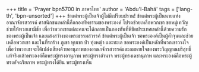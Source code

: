 +++
title = 'Prayer bpn5700 in ภาษาไทย'
author = 'Abdu'l-Bahá'
tags = ['lang-th', 'bpn-unsorted']
+++
ข้าแต่พระผู้เป็นเจ้าผู้ไม่มีเปรียบปราน! ข้าแต่พระผู้เป็นนายแห่งอาณาจักรสวรรค์ ศาสนิกชนเหล่านี้คือกองทัพธรรมของพระองค์ โปรดช่วยเหลือพวกเขา ขอหมู่เทวัญช่วยให้พวกเขามีชัย เพื่อว่าพวกเขาแต่ละคนจะได้กลายเป็นกองทัพที่พิชิตประเทศเหล่านี้ด้วยความรักของพระผู้เป็นเจ้า และแสงสว่างของพระธรรมสวรรค์
	ข้าแต่พระผู้เป็นเจ้า ขอพระองค์เป็นผู้ค้ำจุนและช่วยเหลือพวกเขา และในที่รกร้าง ภูเขา หุบเขา ป่า ทุ่งหญ้า และทะเล ขอพระองค์เป็นหลักที่พวกเขาวางใจ เพื่อว่าพวกเขาจะได้เปล่งเสียงด้วยอานุภาพของอาณาจักรสวรรค์และลมหายใจของพระวิญญาณบริสุทธิ์
	แท้จริงแล้วพระองค์คือพระผู้ทรงอานุภาพ พระผู้ทรงอำนาจ พระผู้ทรงเดชานุภาพ และพระองค์คือพระผู้ทรงอัจฉริยภาพ พระผู้ทรงได้ยิน พระผู้ทรงเห็น
